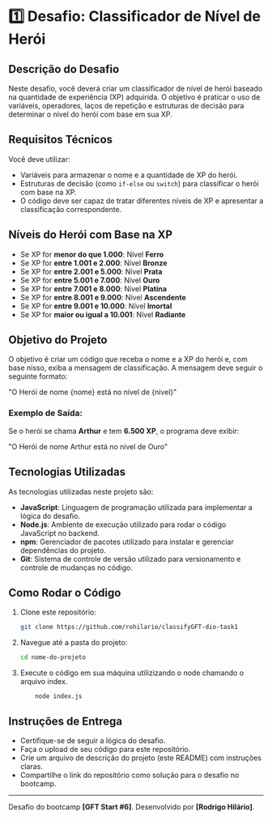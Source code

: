 
# 1️⃣ Desafio: Classificador de Nível de Herói

## Descrição do Desafio

Neste desafio, você deverá criar um classificador de nível de herói baseado na quantidade de experiência (XP) adquirida. O objetivo é praticar o uso de variáveis, operadores, laços de repetição e estruturas de decisão para determinar o nível do herói com base em sua XP.

## Requisitos Técnicos

Você deve utilizar:
- Variáveis para armazenar o nome e a quantidade de XP do herói.
- Estruturas de decisão (como `if-else` ou `switch`) para classificar o herói com base na XP.
- O código deve ser capaz de tratar diferentes níveis de XP e apresentar a classificação correspondente.


## Níveis do Herói com Base na XP

- Se XP for **menor do que 1.000**: Nível **Ferro**
- Se XP for **entre 1.001 e 2.000**: Nível **Bronze**
- Se XP for **entre 2.001 e 5.000**: Nível **Prata**
- Se XP for **entre 5.001 e 7.000**: Nível **Ouro**
- Se XP for **entre 7.001 e 8.000**: Nível **Platina**
- Se XP for **entre 8.001 e 9.000**: Nível **Ascendente**
- Se XP for **entre 9.001 e 10.000**: Nível **Imortal**
- Se XP for **maior ou igual a 10.001**: Nível **Radiante**

## Objetivo do Projeto

O objetivo é criar um código que receba o nome e a XP do herói e, com base nisso, exiba a mensagem de classificação. A mensagem deve seguir o seguinte formato:

"O Herói de nome {nome} está no nível de {nivel}"

### Exemplo de Saída:

Se o herói se chama **Arthur** e tem **6.500 XP**, o programa deve exibir:

"O Herói de nome Arthur está no nível de Ouro"

## Tecnologias Utilizadas

As tecnologias utilizadas neste projeto são:

- **JavaScript**: Linguagem de programação utilizada para implementar a lógica do desafio.
- **Node.js**: Ambiente de execução utilizado para rodar o código JavaScript no backend.
- **npm**: Gerenciador de pacotes utilizado para instalar e gerenciar dependências do projeto.
- **Git**: Sistema de controle de versão utilizado para versionamento e controle de mudanças no código.


## Como Rodar o Código

1. Clone este repositório:
   ```bash
   git clone https://github.com/rohilario/classifyGFT-dio-task1
   ```
2. Navegue até a pasta do projeto:
   ```bash
   cd nome-do-projeto
   ```
3. Execute o código em sua máquina utilizizando o node chamando o arquivo index. 
    ```
        node index.js
    ```
## Instruções de Entrega

- Certifique-se de seguir a lógica do desafio.
- Faça o upload de seu código para este repositório.
- Crie um arquivo de descrição do projeto (este README) com instruções claras.
- Compartilhe o link do repositório como solução para o desafio no bootcamp.

---

Desafio do bootcamp **[GFT Start #6]**. Desenvolvido por **[Rodrigo Hilário]**.
